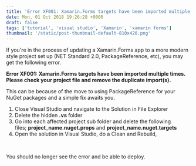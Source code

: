 ```yaml
---
title: 'Error XF001: Xamarin.Forms targets have been imported multiple times'
date: Mon, 01 Oct 2018 19:26:28 +0000
draft: false
tags: ['tutorial', 'visual studio', 'Xamarin', 'xamarin forms']
thumbnail: '/static/post-thumbnail-default-810x420.png'
---
```


If you're in the process of updating a Xamarin.Forms app to a more modern style project set up (NET Standard 2.0, PackageReference, etc), you may get the following error.

**Error XF001: Xamarin.Forms targets have been imported multiple times. Please check your project file and remove the duplicate import(s).**

This can be because of the move to using PackageReference for your NuGet packages and a simple fix awaits you.

1.  Close Visual Studio and navigate to the Solution in File Explorer
2.  Delete the hidden **.vs** folder
3.  Go into each affected project sub folder and delete the following files; **project_name.nuget.props** and **project_name.nuget.targets**
4.  Open the solution in Visual Studio, do a Clean and Rebuild, 

 

You should no longer see the error and be able to deploy.